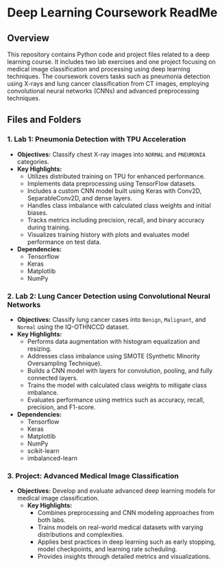 # Deep Learning Coursework ReadMe

## Overview
This repository contains Python code and project files related to a deep learning course. It includes two lab exercises and one project focusing on medical image classification and processing using deep learning techniques. The coursework covers tasks such as pneumonia detection using X-rays and lung cancer classification from CT images, employing convolutional neural networks (CNNs) and advanced preprocessing techniques.

## Files and Folders
### 1. Lab 1: Pneumonia Detection with TPU Acceleration
  * **Objectives:** Classify chest X-ray images into ```NORMAL``` and ```PNEUMONIA``` categories.
  * **Key Highlights:**
      * Utilizes distributed training on TPU for enhanced performance.
      * Implements data preprocessing using TensorFlow datasets.
      * Includes a custom CNN model built using Keras with Conv2D, SeparableConv2D, and dense layers.
      * Handles class imbalance with calculated class weights and initial biases.
      * Tracks metrics including precision, recall, and binary accuracy during training.
      * Visualizes training history with plots and evaluates model performance on test data.
  * **Dependencies:**
      * Tensorflow
      * Keras
      * Matplotlib
      * NumPy
   
### 2. Lab 2: Lung Cancer Detection using Convolutional Neural Networks
  * **Objectives:** Classify lung cancer cases into ```Benign```, ```Malignant```, and ```Normal``` using the IQ-OTHNCCD dataset.
  * **Key Highlights:**
      * Performs data augmentation with histogram equalization and resizing.
      * Addresses class imbalance using SMOTE (Synthetic Minority Oversampling Technique).
      * Builds a CNN model with layers for convolution, pooling, and fully connected layers.
      * Trains the model with calculated class weights to mitigate class imbalance.
      * Evaluates performance using metrics such as accuracy, recall, precision, and F1-score.
  * **Dependencies:**
      * Tensorflow
      * Keras
      * Matplotlib
      * NumPy
      * scikit-learn
      * imbalanced-learn
   
### 3. Project: Advanced Medical Image Classification
* **Objectives:** Develop and evaluate advanced deep learning models for medical image classification.
  * **Key Highlights:**
      * Combines preprocessing and CNN modeling approaches from both labs.
      * Trains models on real-world medical datasets with varying distributions and complexities.
      * Applies best practices in deep learning such as early stopping, model checkpoints, and learning rate scheduling.
      * Provides insights through detailed metrics and visualizations.
